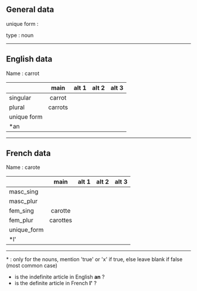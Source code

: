 ## General data

unique form :

type : noun

---

## English data

Name : carrot

|             |  main   | alt 1 | alt 2 | alt 3 |
| :---------- | :-----: | :---: | :---: | ----- |
| singular    | carrot  |       |       |       |
| plural      | carrots |       |       |       |
| unique form |         |       |       |       |
| \*an        |         |       |       |       |

---

## French data

Name : carote

|             |   main   | alt 1 | alt 2 | alt 3 |
| :---------- | :------: | :---: | :---: | :---: |
| masc_sing   |          |       |       |       |
| masc_plur   |          |       |       |       |
| fem_sing    | carotte  |       |       |       |
| fem_plur    | carottes |       |       |       |
| unique_form |          |       |       |       |
| \*l'        |          |       |       |       |

---

\* : only for the nouns, mention 'true' or 'x' if true, else leave blank if false (most common case)

- is the indefinite article in English **an** ?
- is the definite article in French **l'** ?
